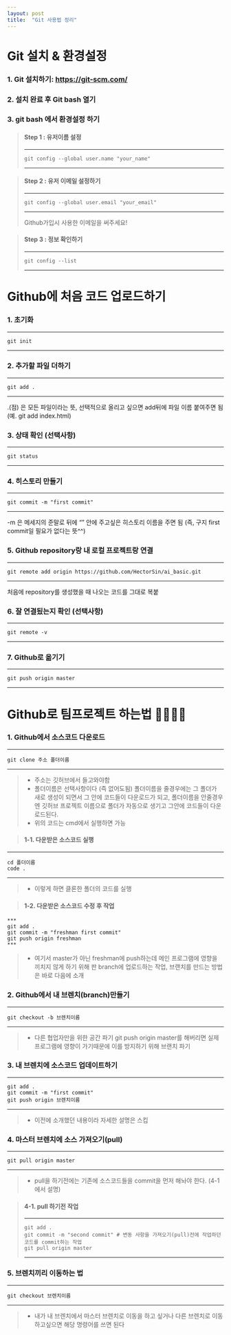 ```yaml
---
layout: post
title:  "Git 사용법 정리"
---
```



# Git 설치 & 환경설정
### 1. Git 설치하기: https://git-scm.com/

### 2. 설치 완료 후 Git bash 열기

### 3. git bash 에서 환경설정 하기
> #### Step 1 : 유저이름 설정
> ***
> ```
> git config --global user.name "your_name"
> ```
> ***
    
> #### Step 2 : 유저 이메일 설정하기
> ***
> ```
> git config --global user.email "your_email"
> ```
> ***
> Github가입시 사용한 이메일을 써주세요!
    
> #### Step 3 : 정보 확인하기
> ***
> ```
> git config --list
> ```
> ***
    
    
    

# Github에 처음 코드 업로드하기
### 1. 초기화
***
```
git init
```
***
### 2. 추가할 파일 더하기
***
```
git add .
```
***
.(점) 은 모든 파일이라는 뜻, 선택적으로 올리고 싶으면 add뒤에 파일 이름 붙여주면 됨 (예. git add index.html)

### 3. 상태 확인 (선택사항)
***
```
git status
```
***

### 4. 히스토리 만들기
***
```
git commit -m "first commit"
```
***
-m 은 메세지의 준말로 뒤에 “” 안에 주고싶은 히스토리 이름을 주면 됨 (즉, 구지 first commit일 필요가 없다는 뜻^^)

### 5. Github repository랑 내 로컬 프로젝트랑 연결
***
```
git remote add origin https://github.com/HectorSin/ai_basic.git
```
***
처음에 repository를 생성했을 때 나오는 코드를 그대로 복붙

### 6. 잘 연결됬는지 확인 (선택사항)
***
```
git remote -v
```
***

### 7. Github로 옮기기
***
```
git push origin master
```
***

# Github로 팀프로젝트 하는법 👨‍👩‍👧‍👦

### 1. Github에서 소스코드 다운로드
***
```
git clone 주소 폴더이름
```
***
> * 주소는 깃허브에서 들고와야함
> * 폴더이름은 선택사항이다 (즉 없어도됨) 폴더이름을 줄경우에는 그 폴더가 새로 생성이 되면서 그 안에 코드들이 다운로드가 되고, 폴더이름을 안줄경우엔 깃허브 프로젝트 이름으로 폴더가 자동으로 생기고 그안에 코드들이 다운로드된다.
> * 위의 코드는 cmd에서 실행하면 가능

> #### 1-1. 다운받은 소스코드 실행
***
```
cd 폴더이름
code .
```
***
> * 이렇게 하면 클론한 폴더의 코드를 실행

> #### 1-2. 다운받은 소스코드 수정 후 작업
```
***
git add .
git commit -m "freshman first commit"
git push origin freshman
***
```
> * 여기서 master가 아닌 freshman에 push하는데 메인 프로그램에 영향을 끼치지 않게 하기 위해 판 branch에 업로드하는 작업, 브랜치를 만드는 방법은 바로 다음에 소개


### 2. Github에서 내 브렌치(branch)만들기
***
```
git checkout -b 브렌치이름
```
***
> * 다른 협업자만을 위한 공간 파기
> git push origin master를 해버리면 실제 프로그램에 영향이 가기때문에 이를 방지하기 위해 브랜치 파기


### 3. 내 브렌치에 소스코드 업데이트하기
***
```
git add .
git commit -m "first commit"
git push origin 브렌치이름
```
***
> * 이전에 소개했던 내용이라 자세한 설명은 스킵

### 4. 마스터 브렌치에 소스 가져오기(pull)
***
```
git pull origin master
```
***
> * pull을 하기전에는 기존에 소스코드들을 commit을 먼저 해놔야 한다. (4-1에서 설명)

> #### 4-1. pull 하기전 작업
> ***
> ```
> git add .
> git commit -m "second commit" # 변동 사항을 가져오기(pull)전에 작업하던 코드를 commit하는 작업
> git pull origin master
> ```
> ***

### 5. 브렌치끼리 이동하는 법
***
```
git checkout 브렌치이름
```
***
> * 내가 내 브렌치에서 마스터 브렌치로 이동을 하고 싶거나 다른 브렌치로 이동하고싶으면 해당 명령어를 쓰면 된다
